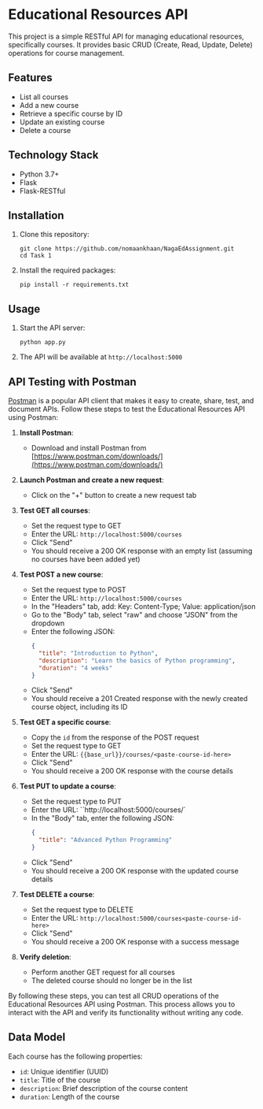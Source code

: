 # Educational Resources API

This project is a simple RESTful API for managing educational resources, specifically courses. It provides basic CRUD (Create, Read, Update, Delete) operations for course management.

## Features

- List all courses
- Add a new course
- Retrieve a specific course by ID
- Update an existing course
- Delete a course

## Technology Stack

- Python 3.7+
- Flask
- Flask-RESTful

## Installation

1. Clone this repository:
   ```
   git clone https://github.com/nomaankhaan/NagaEdAssignment.git
   cd Task 1
   ```

2. Install the required packages:
   ```
   pip install -r requirements.txt
   ```

## Usage

1. Start the API server:
   ```
   python app.py
   ```

2. The API will be available at `http://localhost:5000`

## API Testing with Postman

[Postman](https://www.postman.com/) is a popular API client that makes it easy to create, share, test, and document APIs. Follow these steps to test the Educational Resources API using Postman:

1. **Install Postman**: 
   - Download and install Postman from [https://www.postman.com/downloads/](https://www.postman.com/downloads/)

2. **Launch Postman and create a new request**:
   - Click on the "+" button to create a new request tab

4. **Test GET all courses**:
   - Set the request type to GET
   - Enter the URL: `http://localhost:5000/courses`
   - Click "Send"
   - You should receive a 200 OK response with an empty list (assuming no courses have been added yet)

5. **Test POST a new course**:
   - Set the request type to POST
   - Enter the URL: `http://localhost:5000/courses`
   -  In the "Headers" tab, add: Key: Content-Type; Value: application/json
   - Go to the "Body" tab, select "raw" and choose "JSON" from the dropdown
   - Enter the following JSON:
     ```json
     {
       "title": "Introduction to Python",
       "description": "Learn the basics of Python programming",
       "duration": "4 weeks"
     }
     ```
   - Click "Send"
   - You should receive a 201 Created response with the newly created course object, including its ID

6. **Test GET a specific course**:
   - Copy the `id` from the response of the POST request
   - Set the request type to GET
   - Enter the URL: `{{base_url}}/courses/<paste-course-id-here>`
   - Click "Send"
   - You should receive a 200 OK response with the course details

7. **Test PUT to update a course**:
   - Set the request type to PUT
   - Enter the URL: ``http://localhost:5000/courses/<paste-course-id-here>`
   - In the "Body" tab, enter the following JSON:
     ```json
     {
       "title": "Advanced Python Programming"
     }
     ```
   - Click "Send"
   - You should receive a 200 OK response with the updated course details

8. **Test DELETE a course**:
   - Set the request type to DELETE
   - Enter the URL: `http://localhost:5000/courses<paste-course-id-here>`
   - Click "Send"
   - You should receive a 200 OK response with a success message

9. **Verify deletion**:
   - Perform another GET request for all courses
   - The deleted course should no longer be in the list

By following these steps, you can test all CRUD operations of the Educational Resources API using Postman. This process allows you to interact with the API and verify its functionality without writing any code.

## Data Model

Each course has the following properties:

- `id`: Unique identifier (UUID)
- `title`: Title of the course
- `description`: Brief description of the course content
- `duration`: Length of the course
